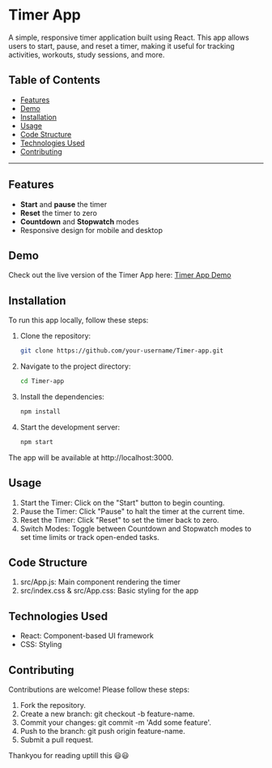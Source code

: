 # Timer App

A simple, responsive timer application built using React. This app allows users to start, pause, and reset a timer, making it useful for tracking activities, workouts, study sessions, and more.

## Table of Contents
- [Features](#features)
- [Demo](#demo)
- [Installation](#installation)
- [Usage](#usage)
- [Code Structure](#code-structure)
- [Technologies Used](#technologies-used)
- [Contributing](#contributing)

---

## Features
- **Start** and **pause** the timer
- **Reset** the timer to zero
- **Countdown** and **Stopwatch** modes
- Responsive design for mobile and desktop

## Demo
Check out the live version of the Timer App here: [Timer App Demo](https://your-demo-link.com)

## Installation

To run this app locally, follow these steps:

1. Clone the repository:
   ```bash
   git clone https://github.com/your-username/Timer-app.git

2. Navigate to the project directory:
   ```bash
   cd Timer-app

3. Install the dependencies:
   ```bash
   npm install

4. Start the development server:
   ```bash
   npm start

The app will be available at http://localhost:3000.

## Usage
1. Start the Timer: Click on the "Start" button to begin counting.
2. Pause the Timer: Click "Pause" to halt the timer at the current time.
3. Reset the Timer: Click "Reset" to set the timer back to zero.
4. Switch Modes: Toggle between Countdown and Stopwatch modes to set time limits or track open-ended tasks.

## Code Structure
1. src/App.js: Main component rendering the timer
4. src/index.css & src/App.css: Basic styling for the app

## Technologies Used
* React: Component-based UI framework
* CSS: Styling

## Contributing
Contributions are welcome! Please follow these steps:
1. Fork the repository.
2. Create a new branch: git checkout -b feature-name.
3. Commit your changes: git commit -m 'Add some feature'.
4. Push to the branch: git push origin feature-name.
5. Submit a pull request.

Thankyou for reading uptill this 😃😃
